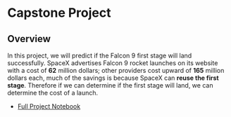 # Capstone Project
## Overview
In this project, we will predict if the Falcon 9 first stage will land successfully. SpaceX advertises Falcon 9 rocket launches on its website with a cost of **62** million dollars; other providers cost upward of **165** million dollars each, much of the savings is because SpaceX can **reuse the first stage**. Therefore if we can determine if the first stage will land, we can determine the cost of a launch.
* [Full Project Notebook]([https://colab.research.google.com/github/maxjinli/IBM-Data-Science-Project/blob/Applied-Data-Science-Capstone/SpaceX_Launch_Prediction_Final_Project.ipynb])
